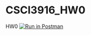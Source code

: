 # CSCI3916_HW0
HW0
[![Run in Postman](https://run.pstmn.io/button.svg)](https://app.getpostman.com/run-collection/535ce5cc3ec729af0b3f#?env%5BCSCI3916_HW0%5D=W3sia2V5IjoiYm9va190aXRsZSIsInZhbHVlIjoiVHVyaW5nIiwiZW5hYmxlZCI6dHJ1ZX0seyJrZXkiOiJpZCIsInZhbHVlIjoiUW5VUEJBQUFRQkFKIiwiZW5hYmxlZCI6dHJ1ZX1d)
